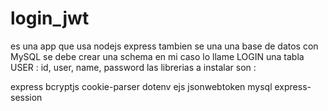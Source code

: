 # login_jwt
es una app que usa nodejs express 
tambien se una una base de datos con MySQL 
se debe crear una schema en mi caso lo llame LOGIN 
una tabla USER : id, user, name, password
las librerias a instalar son :


express
bcryptjs
cookie-parser
dotenv
ejs
jsonwebtoken
mysql
express-session
